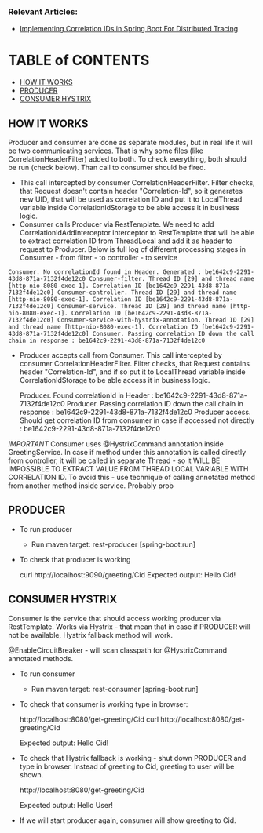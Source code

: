 ### Relevant Articles:
- [Implementing Correlation IDs in Spring Boot For Distributed Tracing](https://dzone.com/articles/implementing-correlation-ids-0)

# TABLE of CONTENTS
* [HOW IT WORKS](#HOW_IT_WORKS)
* [PRODUCER](#PRODUCER)
* [CONSUMER HYSTRIX](#CONSUMER)

## HOW IT WORKS <a name="HOW_IT_WORKS"/>
Producer and consumer are done as separate modules, but in real life it will be two communicating services. That is why
some files (like CorrelationHeaderFilter) added to both.
To check everything, both should be run (check below). Than call to consumer should be fired.
* This call intercepted by consumer CorrelationHeaderFilter. Filter checks, that Request doesn't contain header
"Correlation-Id", so it generates new UID, that will be used as correlation ID and put it to LocalThread variable
inside CorrelationIdStorage to be able access it in business logic.
* Consumer calls Producer via RestTemplate. We need to add CorrelationIdAddInterceptor interceptor to RestTemplate
that will be able to extract correlation ID from ThreadLocal and add it as header to request to Producer. Below is
full log of different processing stages in Consumer - from filter - to controller - to service

`
    Consumer. No correlationId found in Header. Generated : be1642c9-2291-43d8-871a-7132f4de12c0
    Consumer-filter. Thread ID [29] and thread name [http-nio-8080-exec-1]. Correlation ID [be1642c9-2291-43d8-871a-7132f4de12c0]
    Consumer-controller. Thread ID [29] and thread name [http-nio-8080-exec-1]. Correlation ID [be1642c9-2291-43d8-871a-7132f4de12c0]
    Consumer-service. Thread ID [29] and thread name [http-nio-8080-exec-1]. Correlation ID [be1642c9-2291-43d8-871a-7132f4de12c0]
    Consumer-service-with-hystrix-annotation. Thread ID [29] and thread name [http-nio-8080-exec-1]. Correlation ID [be1642c9-2291-43d8-871a-7132f4de12c0]
    Consumer. Passing correlation ID down the call chain in response : be1642c9-2291-43d8-871a-7132f4de12c0
`
* Producer accepts call from Consumer. This call intercepted by consumer CorrelationHeaderFilter. Filter checks,
that Request contains header "Correlation-Id", and if so put it to LocalThread variable inside CorrelationIdStorage
to be able access it in business logic.


    Producer. Found correlationId in Header : be1642c9-2291-43d8-871a-7132f4de12c0
    Producer. Passing correlation ID down the call chain in response : be1642c9-2291-43d8-871a-7132f4de12c0
    Producer access. Should get correlation ID from consumer in case if accessed not directly : be1642c9-2291-43d8-871a-7132f4de12c0

*IMPORTANT* Consumer uses @HystrixCommand annotation inside GreetingService. In case if method under this annotation
is called directly from controller, it will be called in separate Thread - so it WILL BE IMPOSSIBLE TO EXTRACT VALUE
FROM THREAD LOCAL VARIABLE WITH CORRELATION ID. To avoid this - use technique of calling annotated method from another
method inside service. Probably prob

## PRODUCER <a name="PRODUCER"/>
* To run producer
    - Run maven target: rest-producer [spring-boot:run]
* To check that producer is working


    curl http://localhost:9090/greeting/Cid
        Expected output:
    Hello Cid!


## CONSUMER HYSTRIX <a name="CONSUMER"/>
Consumer is the service that should access working producer via RestTemplate. Works via Hystrix - that
mean that in case if PRODUCER will not be available, Hystrix fallback method will work.

@EnableCircuitBreaker - will scan classpath for @HystrixCommand annotated methods.

* To run consumer
    - Run maven target: rest-consumer [spring-boot:run]
* To check that consumer is working type in browser:


    http://localhost:8080/get-greeting/Cid
    curl http://localhost:8080/get-greeting/Cid

    Expected output:
    Hello Cid!

* To check that Hystrix fallback is working - shut down PRODUCER and type in browser. Instead of greeting to Cid,
greeting to user will be shown.


    http://localhost:8080/get-greeting/Cid

    Expected output:
    Hello User!

* If we will start producer again, consumer will show greeting to Cid.
